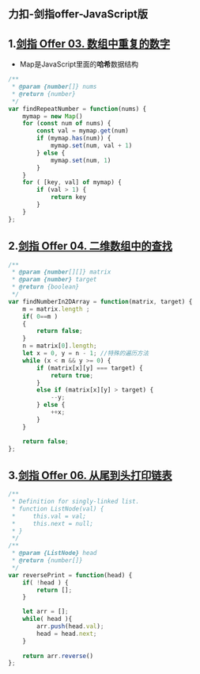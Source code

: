 ## 力扣-剑指offer-JavaScript版





## 1.[剑指 Offer 03. 数组中重复的数字](https://leetcode.cn/problems/shu-zu-zhong-zhong-fu-de-shu-zi-lcof/?favorite=xb9nqhhg)

- Map是JavaScript里面的**哈希**数据结构

```javascript
/**
 * @param {number[]} nums
 * @return {number}
 */
var findRepeatNumber = function(nums) {
    mymap = new Map()
    for (const num of nums) {
        const val = mymap.get(num)
        if (mymap.has(num)) {
            mymap.set(num, val + 1)
        } else {
            mymap.set(num, 1)
        }
    }
    for ( [key, val] of mymap) {
        if (val > 1) {
            return key
        }
    }
};

```

## 2.[剑指 Offer 04. 二维数组中的查找](https://leetcode.cn/problems/er-wei-shu-zu-zhong-de-cha-zhao-lcof/)

```javascript
/**
 * @param {number[][]} matrix
 * @param {number} target
 * @return {boolean}
 */
var findNumberIn2DArray = function(matrix, target) {
    m = matrix.length ;
    if( 0==m )
    {
        return false;
    }
    n = matrix[0].length;
    let x = 0, y = n - 1; //特殊的遍历方法
    while (x < m && y >= 0) {
        if (matrix[x][y] === target) {
            return true;
        }
        else if (matrix[x][y] > target) {
            --y;
        } else {
            ++x;
        }
    }

    return false;
};
```



## 3.[剑指 Offer 06. 从尾到头打印链表](https://leetcode.cn/problems/cong-wei-dao-tou-da-yin-lian-biao-lcof/)

```javascript
/**
 * Definition for singly-linked list.
 * function ListNode(val) {
 *     this.val = val;
 *     this.next = null;
 * }
 */
/**
 * @param {ListNode} head
 * @return {number[]}
 */
var reversePrint = function(head) {
    if( !head ) {
        return [];
    }

    let arr = [];
    while( head ){
        arr.push(head.val);
        head = head.next;
    }
    
    return arr.reverse()
};

```

